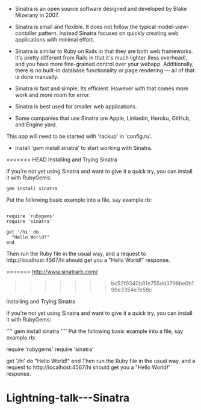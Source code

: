 -	Sinatra is an open source software designed and developed by Blake Mizerany in 2007.

-	Sinatra is small and flexible. It does not follow the typical model-view-contoller pattern. Instead Sinatra focuses on quickly creating web applications with minimal effort.


-	Sinatra is similar to Ruby on Rails in that they are both web frameworks. It's pretty different from Rails in that it's much lighter (less overhead), and you have more fine-grained control over your webapp. Additionally, there is no built-in database functionality or page rendering — all of that is done manually.

-	Sinatra is fast and simple. Its efficient. However with that comes more work and more room for error.

- Sinatra is best used for smaller web applications.

-	Some companies that use Sinatra are Apple, LinkedIn, Heroku, GitHub, and Engine yard.


This app will need to be started with 'rackup' in 'config.ru'.

* Install 'gem install sinatra' to start working with Sinatra.

<<<<<<< HEAD
Installing and Trying Sinatra

If you're not yet using Sinatra and want to give it a quick try, you can install it with RubyGems:

```
gem install sinatra

```

Put the following basic example into a file, say example.rb:

```

require 'rubygems'
require 'sinatra'

get '/hi' do
  "Hello World!"
end

```

Then run the Ruby file in the usual way, and a request to http://localhost:4567/hi should get you a "Hello World!" response.

=======
http://www.sinatrarb.com/
>>>>>>> bc52f9340b81e755dd3796be0b199e3354e7e58c

Installing and Trying Sinatra

If you're not yet using Sinatra and want to give it a quick try, you can install it with RubyGems:

''''
gem install sinatra
''''
Put the following basic example into a file, say example.rb:

require 'rubygems'
require 'sinatra'

get '/hi' do
  "Hello World!"
end
Then run the Ruby file in the usual way, and a request to http://localhost:4567/hi should get you a "Hello World!" response.
# Lightning-talk---Sinatra


